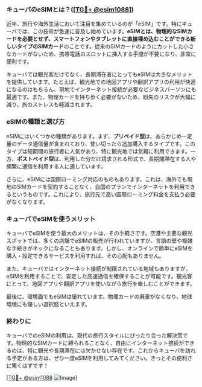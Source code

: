 ### キューバのeSIMとは？([[TG💪+ @esim1088](https://t.me/s/esim1088)])

近年、旅行や海外生活において注目を集めているのが「eSIM」です。特にキューバでは、この技術が急速に普及し始めています。**eSIMとは、物理的なSIMカードを必要とせず、スマートフォンやタブレットに直接埋め込むことができる新しいタイプのSIMカード**のことです。従来のSIMカードのようにカットした小さなカードがないため、携帯電話のスロットに挿入する手間が不要になり、非常に便利です。

キューバでは観光客だけでなく、長期滞在者にとってもeSIMは大きなメリットを提供しています。たとえば、観光地での地図アプリや翻訳アプリの利用が快適になるのはもちろん、現地でインターネット接続が必要なビジネスパーソンにも最適です。また、物理カードを持ち歩く必要がないため、紛失のリスクが大幅に減り、旅のストレスも軽減されます。

### eSIMの種類と選び方

eSIMにはいくつかの種類があります。まず、**プリペイド型**は、あらかじめ一定量のデータ通信量が含まれており、使い切ったら追加購入するタイプです。このタイプは短期間の旅行者に人気があり、特に観光地では気軽に利用できます。一方、**ポストペイド型**は、利用した分だけ請求される形式で、長期間滞在する人や頻繁に通信を利用する人に適しています。

さらに、eSIMには国際ローミング対応のものもあります。これは、海外でも現地のSIMカードを契約することなく、自国のプランでインターネットを利用できるというものです。これにより、旅行先で高い国際ローミング料金を支払う必要がなくなります。

### キューバでeSIMを使うメリット

キューバでeSIMを使う最大のメリットは、その手軽さです。空港や主要な観光スポットでは、多くの店舗でeSIMの販売が行われていますが、言語の壁や複雑な手続きがネックになることもあります。しかし、オンラインで簡単にeSIMを購入・設定できるサービスを利用すれば、その心配もありません。

また、キューバではインターネット接続が制限されている地域もありますが、eSIMを利用することで、安定した高速通信を確保することが可能です。観光客にとって、地図アプリや翻訳アプリを使いながら旅行を楽しむことができます。

最後に、環境面でもeSIMは優れています。物理カードの廃棄がなくなり、地球環境にも優しい選択肢といえます。

### 終わりに

キューバでのeSIMの利用は、現代の旅行スタイルにぴったり合った解決策です。物理的なSIMカードに縛られることなく、自由にインターネット接続ができるのは、特に観光や長期滞在には欠かせない存在です。これからキューバを訪れる予定がある方は、ぜひ一度eSIMを利用してみてください。きっとその便利さに驚くはずです！

[[TG💪+ @esim1088](https://t.me/s/esim1088) ![Image](https://i.postimg.cc/Y0z9fWf4/image.png)]